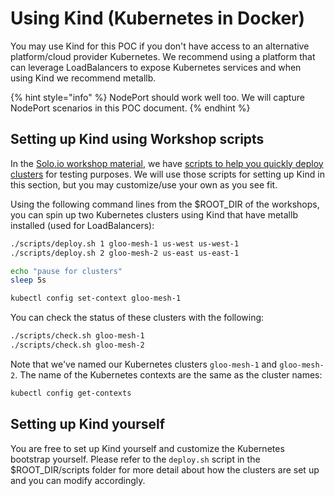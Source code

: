 # Using Kind (Kubernetes in Docker)

You may use Kind for this POC if you don't have access to an alternative platform/cloud provider Kubernetes. We recommend using a platform that can leverage LoadBalancers to expose Kubernetes services and when using Kind we recommend metallb. 


{% hint style="info" %}
NodePort should work well too. We will capture NodePort scenarios in this POC document.
{% endhint %}


## Setting up Kind using Workshop scripts

In the [Solo.io workshop material](https://workshops.solo.io/gloo-workshops/), we have [scripts to help you quickly deploy clusters](https://github.com/solo-io/workshops/tree/master/scripts) for testing purposes. We will use those scripts for setting up Kind in this section, but you may customize/use your own as you see fit. 

Using the following command lines from the $ROOT_DIR of the workshops, you can spin up two Kubernetes clusters using Kind that have metallb installed (used for LoadBalancers):

```bash
./scripts/deploy.sh 1 gloo-mesh-1 us-west us-west-1
./scripts/deploy.sh 2 gloo-mesh-2 us-east us-east-1

echo "pause for clusters"
sleep 5s

kubectl config set-context gloo-mesh-1
```

You can check the status of these clusters with the following:

```bash
./scripts/check.sh gloo-mesh-1 
./scripts/check.sh gloo-mesh-2
```

Note that we've named our Kubernetes clusters `gloo-mesh-1` and `gloo-mesh-2`. The name of the Kubernetes contexts are the same as the cluster names:

```bash
kubectl config get-contexts
```
## Setting up Kind yourself

You are free to set up Kind yourself and customize the Kubernetes bootstrap yourself. Please refer to the `deploy.sh` script in the $ROOT_DIR/scripts folder for more detail about how the clusters are set up and you can modify accordingly.
